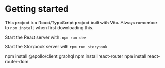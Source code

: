 # Getting started

This project is a React/TypeScript project built with Vite.
Always remember to `npm install` when first downloading this.

Start the React server with: `npm run dev`

Start the Storybook server with `rpm run storybook`

npm install @apollo/client graphql
npm install react-router
npm install react-router-dom
